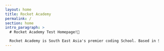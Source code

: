 ```yaml
---
layout: home
title: Rocket Academy
permalink: /
section: home
intro_paragraph: >
  # Rocket Academy Test Homepage!🚀

  Rocket Academy is South East Asia's premier coding School. Based in Singapore, we offer a range of coding classes for those looking to further their personal interest or switch careers.
---
```

